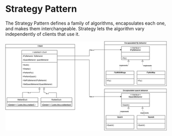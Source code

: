 ﻿# Strategy Pattern

The Strategy Pattern defines a family of algorithms, encapsulates each one, and makes them interchangeable.
Strategy lets the algorithm vary independently of clients that use it.

![Strategy Pattern UML Diagram](Strategy.png)
